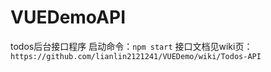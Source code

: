 # VUEDemoAPI
todos后台接口程序
启动命令：`npm start`
接口文档见wiki页：`https://github.com/lianlin2121241/VUEDemo/wiki/Todos-API`
